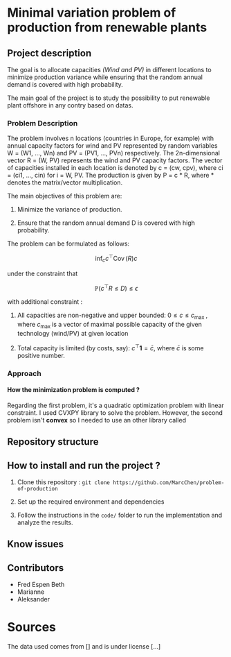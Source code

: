 # Minimal variation problem of production from renewable plants 

## Project description 

The goal is to allocate capacities *(Wind and PV)* in different locations to minimize production variance while ensuring that the random annual demand is covered with high probability.

The main goal of the project is to study the possibility to put renewable plant offshore in any contry based on datas. 

### Problem Description 

The problem involves n locations (countries in Europe, for example) with annual capacity factors for wind and PV represented by random variables W = (W1, ..., Wn) and PV = (PV1, ..., PVn) respectively. The 2n-dimensional vector R = (W, PV) represents the wind and PV capacity factors. The vector of capacities installed in each location is denoted by c = (cw, cpv), where ci = (ci1, ..., cin) for i = W, PV. The production is given by P = c * R, where * denotes the matrix/vector multiplication.

The main objectives of this problem are:

1. Minimize the variance of production.

2. Ensure that the random annual demand D is covered with high probability.

The problem can be formulated as follows:

$$
\inf _{c} c^{\top} \operatorname{Cov}(R) c
$$

under the constraint that

$$
\mathbb{P}\left(c^{\top} R \leq D\right) \leq \epsilon
$$

with additional constraint : 

1. All capacities are non-negative and upper bounded: $0 \leq c \leq c_{\text {max }}$, where $c_{\text {max }}$ is a vector of maximal possible capacity of the given technology (wind/PV) at given location

2. Total capacity is limited (by costs, say): $c^{\top} \mathbf{1}=\bar{c}$, where $\bar{c}$ is some positive number.


### Approach 

#### How the minimization problem is computed ? 

Regarding the first problem, it's a quadratic optimization problem with linear constraint. I used CVXPY library to solve the problem. However, the second problem isn't **convex** so I needed to use an other library called 

## Repository structure 



## How to install and run the project ? 

1. Clone this repository : 
``git clone https://github.com/MarcChen/problem-of-production``

2. Set up the required environment and dependencies 
3. Follow the instructions in the ``code/`` folder to run the implementation and analyze the results.

## Know issues 

## Contributors 

- Fred Espen Beth 
- Marianne 
- Aleksander 

# Sources 


The data used comes from [] and is under license [...]
